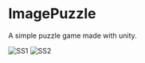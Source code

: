 # ImagePuzzle

A simple puzzle game made with unity.

![SS1](https://user-images.githubusercontent.com/81029735/195751505-70be7c16-c829-47c9-82ab-2f7ffd621fe4.png)
![SS2](https://user-images.githubusercontent.com/81029735/195751530-cd92bc27-aa57-44e6-97f1-dd252ae724c9.png)
